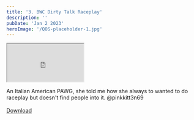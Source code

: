 ```yaml
---
title: '3. BWC Dirty Talk Raceplay'
description: ''
pubDate: 'Jan 2 2023'
heroImage: '/QOS-placeholder-1.jpg'
---
```

<iframe src="https://drive.google.com/file/d/196jywVp-mSBhmweazEZIx9E83_Auy9aD/preview" width="200" height="100" allow="autoplay" allowfullscreen="allowfullscreen" style="
"></iframe>

An Italian American PAWG, she told me how she always to wanted to do raceplay but doesn't find people into it. @pinkkitt3n69
<br>
<br>
<a class="read_more" href="https://drive.google.com/file/d/1vvJNqO93GAo3-0eKRdy_0nbBqWLMTvzn/view?usp=sharing">Download</a>